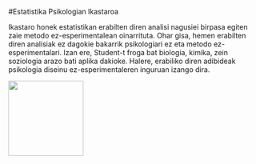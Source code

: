 #Estatistika Psikologian Ikastaroa

Ikastaro honek estatistikan erabilten diren analisi nagusiei birpasa egiten zaie metodo ez-esperimentalean oinarrituta. Ohar gisa, hemen erabilten diren analisiak ez dagokie bakarrik psikologiari ez eta metodo ez-esperimentalari. Izan ere, Student-t froga bat biologia, kimika, zein soziologia arazo bati aplika dakioke. Halere, erabiliko diren adibideak psikologia diseinu ez-esperimentaleren inguruan izango dira.

<a href=https://www.datacamp.com/courses/17196 target="_blank"><img src="https://s3.amazonaws.com/assets.datacamp.com/img/github/content-engineering-repos/course_button.png" width="150"></a>

